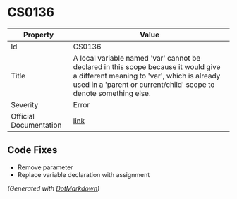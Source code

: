 # CS0136

| Property               | Value                                                                                                                                                                                                   |
| ---------------------- | ------------------------------------------------------------------------------------------------------------------------------------------------------------------------------------------------------- |
| Id                     | CS0136                                                                                                                                                                                                  |
| Title                  | A local variable named 'var' cannot be declared in this scope because it would give a different meaning to 'var', which is already used in a 'parent or current/child' scope to denote something else\. |
| Severity               | Error                                                                                                                                                                                                   |
| Official Documentation | [link](http://docs.microsoft.com/en-us/dotnet/csharp/misc/cs0136)                                                                                                                                       |

## Code Fixes

* Remove parameter
* Replace variable declaration with assignment


*\(Generated with [DotMarkdown](http://github.com/JosefPihrt/DotMarkdown)\)*